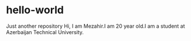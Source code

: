 # hello-world
Just another repository
Hi, I am Mezahir.I am 20 year old.I am a student at Azerbaijan Technical University.
